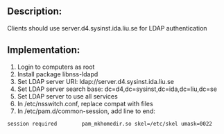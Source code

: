 ## Description:
Clients should use server.d4.sysinst.ida.liu.se for LDAP authentication

## Implementation:
1. Login to computers as root
2. Install package libnss-ldapd
3. Set LDAP server URI: ldap://server.d4.sysinst.ida.liu.se
4. Set LDAP server search base: dc=d4,dc=sysinst,dc=ida,dc=liu,dc=se
5. Set LDAP server to use all services
6. In /etc/nsswitch.conf, replace compat with files
7. In /etc/pam.d/common-session, add line to end:

~~~
session required        pam_mkhomedir.so skel=/etc/skel umask=0022
~~~

